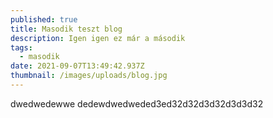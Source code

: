 ```yaml
---
published: true
title: Masodik teszt blog
description: Igen igen ez már a második
tags:
  - masodik
date: 2021-09-07T13:49:42.937Z
thumbnail: /images/uploads/blog.jpg
---
```


dwedwedewwe
dedewdwedweded3ed32d32d3d32d3d3d32
